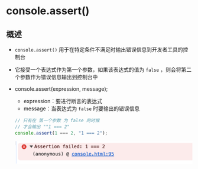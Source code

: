 # console.assert()

## 概述

+ `console.assert()` 用于在特定条件不满足时输出错误信息到开发者工具的控制台
+ 它接受一个表达式作为第一个参数，如果该表达式的值为 `false` ，则会将第二个参数作为错误信息输出到控制台中

+ console.assert(expression, message);

  + expression：要进行断言的表达式
  + message：当表达式为 `false` 时要输出的错误信息

  ```js
  // 只有在 第一个参数 为 false 的时候
  // 才会输出 ""1 === 2"
  console.assert(1 === 2, "1 === 2");
  ```

  ![alt text](images/assert.png)
